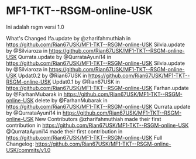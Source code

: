# MF1-TKT--RSGM-online-USK

Ini adalah rsgm versi 1.0

What's Changed
Ifa.update by @zharifahmuthiah in https://github.com/Rian67USK/MF1-TKT--RSGM-online-USK
Silvia.update by @Silviaroza in https://github.com/Rian67USK/MF1-TKT--RSGM-online-USK
Qurrata.update by @QurrataAyuni14 in https://github.com/Rian67USK/MF1-TKT--RSGM-online-USK
Silvia.update by @Silviaroza in https://github.com/Rian67USK/MF1-TKT--RSGM-online-USK
Updat0.2 by @Rian67USK in https://github.com/Rian67USK/MF1-TKT--RSGM-online-USK
Updat0.1 by @Rian67USK in https://github.com/Rian67USK/MF1-TKT--RSGM-online-USK
Farhan.update by @FarhanMubarak in https://github.com/Rian67USK/MF1-TKT--RSGM-online-USK
delete by @FarhanMubarak in https://github.com/Rian67USK/MF1-TKT--RSGM-online-USK
Qurrata.update by @QurrataAyuni14 in https://github.com/Rian67USK/MF1-TKT--RSGM-online-USK
New Contributors
@zharifahmuthiah made their first contribution in https://github.com/Rian67USK/MF1-TKT--RSGM-online-USK
@QurrataAyuni14 made their first contribution in https://github.com/Rian67USK/MF1-TKT--RSGM-online-USK
Full Changelog: https://github.com/Rian67USK/MF1-TKT--RSGM-online-USK/commits/v1.0
